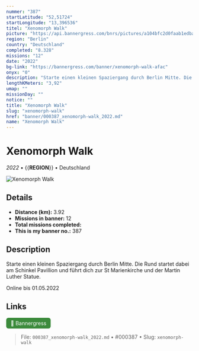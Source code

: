 ```yaml
---
nummer: "387"
startLatitude: "52,51724"
startLongitude: "13,396536"
titel: "Xenomorph Walk"
picture: "https://api.bannergress.com/bnrs/pictures/a104bfc2d0faab1edba420f6b82cbfa9"
region: "Berlin"
country: "Deutschland"
completed: "8.328"
missions: "12"
date: "2022"
bg-link: "https://bannergress.com/banner/xenomorph-walk-afac"
onyx: "0"
description: "Starte einen kleinen Spaziergang durch Berlin Mitte. Die Rund startet dabei am Schinkel Pavillion und führt dich zur St Marienkirche und der Martin Luther Statue.\n\nOnline bis 01.05.2022"
lengthKMeters: "3,92"
umap: ""
missionDay: ""
notice: ""
title: "Xenomorph Walk"
slug: "xenomorph-walk"
href: "banner/000387_xenomorph-walk_2022.md"
name: "Xenomorph Walk"
---
```

# Xenomorph Walk

*2022* • {{__REGION__}} • Deutschland

![Xenomorph Walk](https://api.bannergress.com/bnrs/pictures/a104bfc2d0faab1edba420f6b82cbfa9)



## Details
- **Distance (km):** 3.92
- **Missions in banner:** 12
- **Total missions completed:** 
- **This is my banner no.:** 387



## Description
Starte einen kleinen Spaziergang durch Berlin Mitte. Die Rund startet dabei am Schinkel Pavillion und führt dich zur St Marienkirche und der Martin Luther Statue.

Online bis 01.05.2022



## Links
<a href="https://bannergress.com/banner/xenomorph-walk-afac" target="_blank" style="display:inline-block;margin-right:8px;padding:6px 12px;background:#3c8b3c;color:#fff;text-decoration:none;border-radius:6px;">🔗 Bannergress</a>



> File: `000387_xenomorph-walk_2022.md` • #000387 • Slug: `xenomorph-walk`
